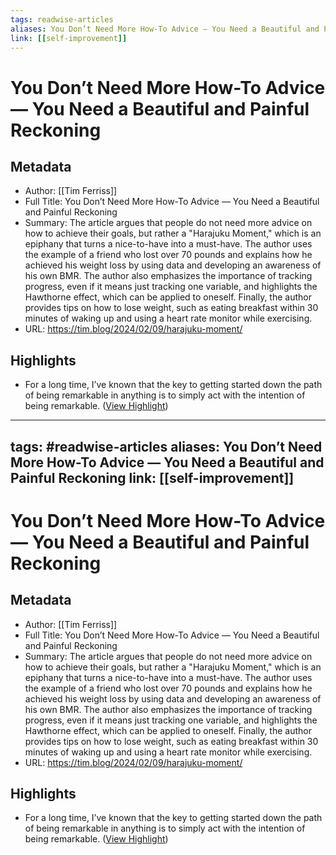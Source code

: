 ```yaml
---
tags: readwise-articles
aliases: You Don’t Need More How-To Advice — You Need a Beautiful and Painful Reckoning
link: [[self-improvement]]
---
```

# You Don’t Need More How-To Advice — You Need a Beautiful and Painful Reckoning

## Metadata
- Author: [[Tim Ferriss]]
- Full Title: You Don’t Need More How-To Advice — You Need a Beautiful and Painful Reckoning
- Summary: The article argues that people do not need more advice on how to achieve their goals, but rather a "Harajuku Moment," which is an epiphany that turns a nice-to-have into a must-have. The author uses the example of a friend who lost over 70 pounds and explains how he achieved his weight loss by using data and developing an awareness of his own BMR. The author also emphasizes the importance of tracking progress, even if it means just tracking one variable, and highlights the Hawthorne effect, which can be applied to oneself. Finally, the author provides tips on how to lose weight, such as eating breakfast within 30 minutes of waking up and using a heart rate monitor while exercising.
- URL: https://tim.blog/2024/02/09/harajuku-moment/

## Highlights
- For a long time, I’ve known that the key to getting started down the path of being remarkable in anything is to simply act with the intention of being remarkable. ([View Highlight](https://read.readwise.io/read/01hqmah92g1vym57e3z5e50ysq))
---
tags: #readwise-articles
aliases: You Don’t Need More How-To Advice — You Need a Beautiful and Painful Reckoning
link: [[self-improvement]]
---
# You Don’t Need More How-To Advice — You Need a Beautiful and Painful Reckoning

## Metadata
- Author: [[Tim Ferriss]]
- Full Title: You Don’t Need More How-To Advice — You Need a Beautiful and Painful Reckoning
- Summary: The article argues that people do not need more advice on how to achieve their goals, but rather a "Harajuku Moment," which is an epiphany that turns a nice-to-have into a must-have. The author uses the example of a friend who lost over 70 pounds and explains how he achieved his weight loss by using data and developing an awareness of his own BMR. The author also emphasizes the importance of tracking progress, even if it means just tracking one variable, and highlights the Hawthorne effect, which can be applied to oneself. Finally, the author provides tips on how to lose weight, such as eating breakfast within 30 minutes of waking up and using a heart rate monitor while exercising.
- URL: https://tim.blog/2024/02/09/harajuku-moment/

## Highlights
- For a long time, I’ve known that the key to getting started down the path of being remarkable in anything is to simply act with the intention of being remarkable. ([View Highlight](https://read.readwise.io/read/01hqmah92g1vym57e3z5e50ysq))
